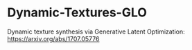 # Dynamic-Textures-GLO
Dynamic texture synthesis via Generative Latent Optimization: https://arxiv.org/abs/1707.05776

